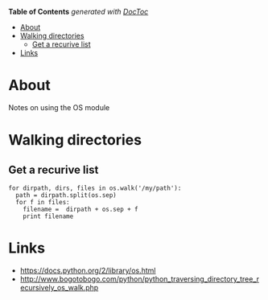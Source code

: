 <!-- START doctoc generated TOC please keep comment here to allow auto update -->
<!-- DON'T EDIT THIS SECTION, INSTEAD RE-RUN doctoc TO UPDATE -->
**Table of Contents**  *generated with [DocToc](https://github.com/thlorenz/doctoc)*

- [About](#about)
- [Walking directories](#walking-directories)
  - [Get a recurive list](#get-a-recurive-list)
- [Links](#links)

<!-- END doctoc generated TOC please keep comment here to allow auto update -->

# About

Notes on using the OS module

# Walking directories

## Get a recurive list

```
for dirpath, dirs, files in os.walk('/my/path'):
  path = dirpath.split(os.sep)
  for f in files:
    filename =  dirpath + os.sep + f
    print filename
```

# Links

* https://docs.python.org/2/library/os.html
* http://www.bogotobogo.com/python/python_traversing_directory_tree_recursively_os_walk.php
